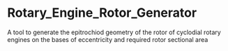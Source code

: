 # Rotary_Engine_Rotor_Generator
A tool to generate the epitrochiod geometry of the rotor of cyclodial rotary engines on the bases of eccentricity and required rotor sectional area
